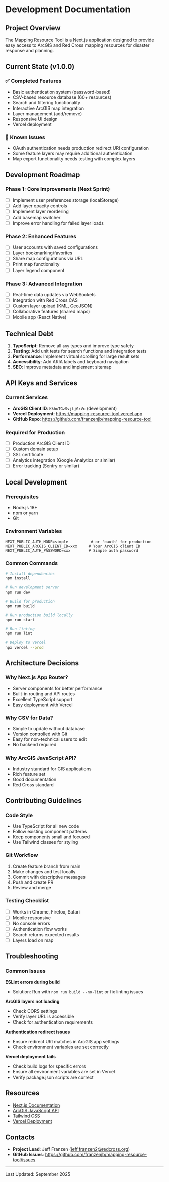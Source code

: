# Development Documentation

## Project Overview

The Mapping Resource Tool is a Next.js application designed to provide easy access to ArcGIS and Red Cross mapping resources for disaster response and planning.

## Current State (v1.0.0)

### ✅ Completed Features
- Basic authentication system (password-based)
- CSV-based resource database (60+ resources)
- Search and filtering functionality
- Interactive ArcGIS map integration
- Layer management (add/remove)
- Responsive UI design
- Vercel deployment

### 🔧 Known Issues
- OAuth authentication needs production redirect URI configuration
- Some feature layers may require additional authentication
- Map export functionality needs testing with complex layers

## Development Roadmap

### Phase 1: Core Improvements (Next Sprint)
- [ ] Implement user preferences storage (localStorage)
- [ ] Add layer opacity controls
- [ ] Implement layer reordering
- [ ] Add basemap switcher
- [ ] Improve error handling for failed layer loads

### Phase 2: Enhanced Features
- [ ] User accounts with saved configurations
- [ ] Layer bookmarking/favorites
- [ ] Share map configurations via URL
- [ ] Print map functionality
- [ ] Layer legend component

### Phase 3: Advanced Integration
- [ ] Real-time data updates via WebSockets
- [ ] Integration with Red Cross CAS
- [ ] Custom layer upload (KML, GeoJSON)
- [ ] Collaborative features (shared maps)
- [ ] Mobile app (React Native)

## Technical Debt

1. **TypeScript**: Remove all `any` types and improve type safety
2. **Testing**: Add unit tests for search functions and integration tests
3. **Performance**: Implement virtual scrolling for large result sets
4. **Accessibility**: Add ARIA labels and keyboard navigation
5. **SEO**: Improve metadata and implement sitemap

## API Keys and Services

### Current Services
- **ArcGIS Client ID**: `KkhuTGzSvjtjGrVc` (development)
- **Vercel Deployment**: https://mapping-resource-tool.vercel.app
- **GitHub Repo**: https://github.com/franzenjb/mapping-resource-tool

### Required for Production
- [ ] Production ArcGIS Client ID
- [ ] Custom domain setup
- [ ] SSL certificate
- [ ] Analytics integration (Google Analytics or similar)
- [ ] Error tracking (Sentry or similar)

## Local Development

### Prerequisites
- Node.js 18+ 
- npm or yarn
- Git

### Environment Variables
```env
NEXT_PUBLIC_AUTH_MODE=simple          # or 'oauth' for production
NEXT_PUBLIC_ARCGIS_CLIENT_ID=xxx     # Your ArcGIS client ID
NEXT_PUBLIC_AUTH_PASSWORD=xxx        # Simple auth password
```

### Common Commands
```bash
# Install dependencies
npm install

# Run development server
npm run dev

# Build for production
npm run build

# Run production build locally
npm run start

# Run linting
npm run lint

# Deploy to Vercel
npx vercel --prod
```

## Architecture Decisions

### Why Next.js App Router?
- Server components for better performance
- Built-in routing and API routes
- Excellent TypeScript support
- Easy deployment with Vercel

### Why CSV for Data?
- Simple to update without database
- Version controlled with Git
- Easy for non-technical users to edit
- No backend required

### Why ArcGIS JavaScript API?
- Industry standard for GIS applications
- Rich feature set
- Good documentation
- Red Cross standard

## Contributing Guidelines

### Code Style
- Use TypeScript for all new code
- Follow existing component patterns
- Keep components small and focused
- Use Tailwind classes for styling

### Git Workflow
1. Create feature branch from main
2. Make changes and test locally
3. Commit with descriptive messages
4. Push and create PR
5. Review and merge

### Testing Checklist
- [ ] Works in Chrome, Firefox, Safari
- [ ] Mobile responsive
- [ ] No console errors
- [ ] Authentication flow works
- [ ] Search returns expected results
- [ ] Layers load on map

## Troubleshooting

### Common Issues

**ESLint errors during build**
- Solution: Run with `npm run build --no-lint` or fix linting issues

**ArcGIS layers not loading**
- Check CORS settings
- Verify layer URL is accessible
- Check for authentication requirements

**Authentication redirect issues**
- Ensure redirect URI matches in ArcGIS app settings
- Check environment variables are set correctly

**Vercel deployment fails**
- Check build logs for specific errors
- Ensure all environment variables are set in Vercel
- Verify package.json scripts are correct

## Resources

- [Next.js Documentation](https://nextjs.org/docs)
- [ArcGIS JavaScript API](https://developers.arcgis.com/javascript/)
- [Tailwind CSS](https://tailwindcss.com/docs)
- [Vercel Deployment](https://vercel.com/docs)

## Contacts

- **Project Lead**: Jeff Franzen (jeff.franzen2@redcross.org)
- **GitHub Issues**: https://github.com/franzenjb/mapping-resource-tool/issues

---

Last Updated: September 2025